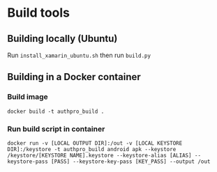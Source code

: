 # Build tools

## Building locally (Ubuntu)

Run `install_xamarin_ubuntu.sh` then run `build.py`

## Building in a Docker container

### Build image

`docker build -t authpro_build .`

### Run build script in container

`docker run -v [LOCAL OUTPUT DIR]:/out -v [LOCAL KEYSTORE DIR]:/keystore -t authpro_build android apk --keystore /keystore/[KEYSTORE NAME].keystore --keystore-alias [ALIAS] --keystore-pass [PASS] --keystore-key-pass [KEY_PASS] --output /out`